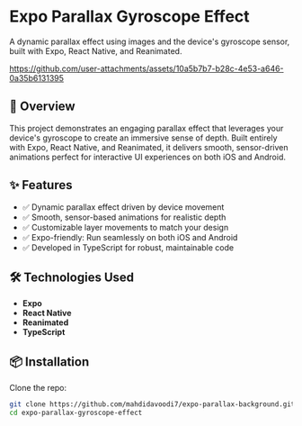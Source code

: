 # Expo Parallax Gyroscope Effect

A dynamic parallax effect using images and the device's gyroscope sensor, built with Expo, React Native, and Reanimated.

https://github.com/user-attachments/assets/10a5b7b7-b28c-4e53-a646-0a35b6131395


## 🚀 Overview

This project demonstrates an engaging parallax effect that leverages your device's gyroscope to create an immersive sense of depth. Built entirely with Expo, React Native, and Reanimated, it delivers smooth, sensor-driven animations perfect for interactive UI experiences on both iOS and Android.

## ✨ Features

- ✅ Dynamic parallax effect driven by device movement
- ✅ Smooth, sensor-based animations for realistic depth
- ✅ Customizable layer movements to match your design
- ✅ Expo-friendly: Run seamlessly on both iOS and Android
- ✅ Developed in TypeScript for robust, maintainable code

## 🛠️ Technologies Used

- **Expo**
- **React Native**
- **Reanimated**
- **TypeScript**

## 📦 Installation

Clone the repo:
```bash
git clone https://github.com/mahdidavoodi7/expo-parallax-background.git
cd expo-parallax-gyroscope-effect
